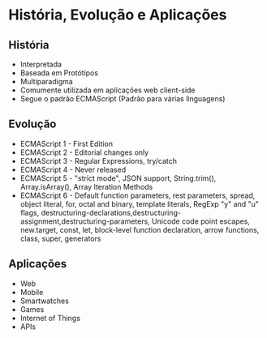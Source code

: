 # História, Evolução e Aplicações

## História


- Interpretada
- Baseada em Protótipos
- Multiparadigma
- Comumente utilizada em aplicações web client-side
- Segue o padrão ECMAScript (Padrão para várias linguagens)

## Evolução


- ECMAScript 1 - First Edition
- ECMAScript 2 - Editorial changes only
- ECMAScript 3 - Regular Expressions, try/catch
- ECMAScript 4 - Never released
- ECMAScript 5 - "strict mode", JSON support, String.trim(), Array.isArray(), Array Iteration Methods
- ECMAScript 6 - Default function parameters, rest parameters, spread, object literal, for, octal and binary, template literals, RegExp "y" and "u" flags, destructuring-declarations,destructuring-assignment,destructuring-parameters, Unicode code point escapes, new.target, const, let, block-level function declaration, arrow functions, class, super, generators

## Aplicações


- Web
- Mobile
- Smartwatches
- Games
- Internet of Things
- APIs